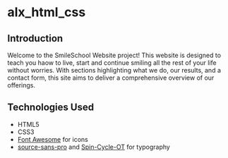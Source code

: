 # alx_html_css

## Introduction

Welcome to the SmileSchool Website project! This website is designed to teach you haow to live, start and continue smiling all the rest of your life without worries. With sections highlighting what we do, our results, and a contact form, this site aims to deliver a comprehensive overview of our offerings.


## Technologies Used

- HTML5
- CSS3
- [Font Awesome](https://fontawesome.com/) for icons
- [source-sans-pro](https://www.fontsquirrel.com/fonts/source-sans-pro/) and [Spin-Cycle-OT](https://www.fontsquirrel.com/fonts/Spin-Cycle-OT) for typography
